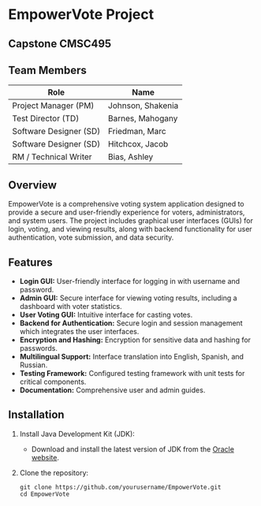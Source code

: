 # EmpowerVote Project

## Capstone CMSC495
## Team Members

| Role                      | Name                |
|---------------------------|---------------------|
| Project Manager (PM)      | Johnson, Shakenia   |
| Test Director (TD)        | Barnes, Mahogany    |
| Software Designer (SD)    | Friedman, Marc      |
| Software Designer (SD)    | Hitchcox, Jacob     |
| RM / Technical Writer     | Bias, Ashley        |


## Overview
EmpowerVote is a comprehensive voting system application designed to provide a secure and user-friendly experience for voters, administrators, and system users. The project includes graphical user interfaces (GUIs) for login, voting, and viewing results, along with backend functionality for user authentication, vote submission, and data security.

## Features
- **Login GUI:** User-friendly interface for logging in with username and password.
- **Admin GUI:** Secure interface for viewing voting results, including a dashboard with voter statistics.
- **User Voting GUI:** Intuitive interface for casting votes.
- **Backend for Authentication:** Secure login and session management which integrates the user interfaces.
- **Encryption and Hashing:** Encryption for sensitive data and hashing for passwords.
- **Multilingual Support:** Interface translation into English, Spanish, and Russian.
- **Testing Framework:** Configured testing framework with unit tests for critical components.
- **Documentation:** Comprehensive user and admin guides.

## Installation
1. Install Java Development Kit (JDK):
   - Download and install the latest version of JDK from the [Oracle website](https://www.oracle.com/java/technologies/javase-downloads.html).

2. Clone the repository:
   ```
   git clone https://github.com/yourusername/EmpowerVote.git
   cd EmpowerVote
   ```
